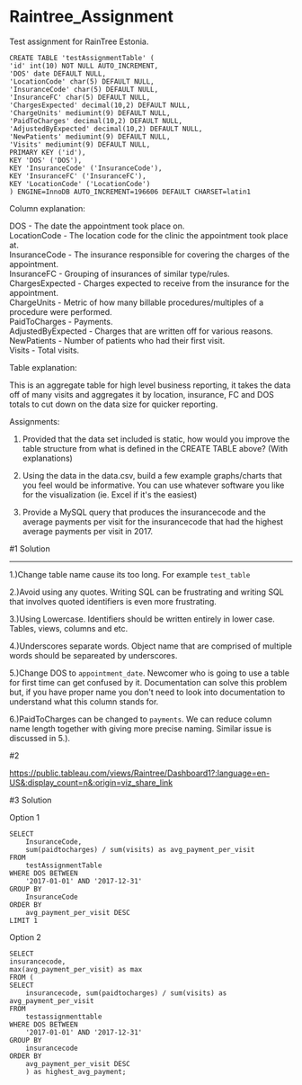 # Raintree_Assignment

Test assignment for RainTree Estonia.

```Create Table statement for the data included:
CREATE TABLE 'testAssignmentTable' (
'id' int(10) NOT NULL AUTO_INCREMENT,
'DOS' date DEFAULT NULL,
'LocationCode' char(5) DEFAULT NULL,
'InsuranceCode' char(5) DEFAULT NULL,
'InsuranceFC' char(5) DEFAULT NULL,
'ChargesExpected' decimal(10,2) DEFAULT NULL,
'ChargeUnits' mediumint(9) DEFAULT NULL,
'PaidToCharges' decimal(10,2) DEFAULT NULL,
'AdjustedByExpected' decimal(10,2) DEFAULT NULL,
'NewPatients' mediumint(9) DEFAULT NULL,
'Visits' mediumint(9) DEFAULT NULL,
PRIMARY KEY ('id'),
KEY 'DOS' ('DOS'),
KEY 'InsuranceCode' ('InsuranceCode'),
KEY 'InsuranceFC' ('InsuranceFC'),
KEY 'LocationCode' ('LocationCode')
) ENGINE=InnoDB AUTO_INCREMENT=196606 DEFAULT CHARSET=latin1
```
Column explanation:

DOS - The date the appointment took place on.<br>
LocationCode - The location code for the clinic the appointment took place at.<br>
InsuranceCode - The insurance responsible for covering the charges of the appointment.<br> 
InsuranceFC - Grouping of insurances of similar type/rules.<br> 
ChargesExpected - Charges expected to receive from the insurance for the appointment.<br> 
ChargeUnits - Metric of how many billable procedures/multiples of a procedure were performed.<br> 
PaidToCharges - Payments.<br> 
AdjustedByExpected - Charges that are written off for various reasons.<br> 
NewPatients - Number of patients who had their first visit. <br>
Visits - Total visits.<br>

Table explanation:

This is an aggregate table for high level business reporting, it takes the data off of many visits and aggregates it by location, insurance, FC and DOS totals to cut down on the data size for quicker reporting.

Assignments:

1. Provided that the data set included is static, how would you improve the table structure from what is defined in the CREATE TABLE above? (With explanations)

2. Using the data in the data.csv, build a few example graphs/charts that you feel would be informative. You can use whatever software you like for the visualization (ie. Excel if it's the easiest)

3. Provide a MySQL query that produces the insurancecode and the average payments per visit for the insurancecode that had the highest average payments per visit in 2017.

#1 Solution<br> 
<hr>
1.)Change table name cause its too long. For example <code>test_table</code><br>

2.)Avoid using any quotes. Writing SQL can be frustrating and writing SQL that involves quoted identifiers is even more frustrating.<br> 

3.)Using Lowercase. Identifiers should be written entirely in lower case. Tables, views, columns and etc. <br> 

4.)Underscores separate words. Object name that are comprised of multiple words should be separeated by underscores.<br> 

5.)Change DOS to <code>appointment_date</code>. Newcomer who is going to use a table for first time can get confused by it. Documentation can solve this problem but, if you have proper name you don't need to look into documentation to understand what this column stands for.<br>

6.)PaidToCharges can be changed to <code>payments</code>. We can reduce column name length together with giving more precise naming. Similar issue is discussed in 5.).


#2 

https://public.tableau.com/views/Raintree/Dashboard1?:language=en-US&:display_count=n&:origin=viz_share_link


#3 Solution 

Option 1
```
SELECT
    InsuranceCode,
    sum(paidtocharges) / sum(visits) as avg_payment_per_visit
FROM 
    testAssignmentTable
WHERE DOS BETWEEN 
    '2017-01-01' AND '2017-12-31'
GROUP BY 
    InsuranceCode
ORDER BY 
    avg_payment_per_visit DESC
LIMIT 1
```

Option 2
```
SELECT 
insurancecode,
max(avg_payment_per_visit) as max
FROM (
SELECT 
	insurancecode, sum(paidtocharges) / sum(visits) as avg_payment_per_visit
FROM 
	testassignmenttable
WHERE DOS BETWEEN 
	'2017-01-01' AND '2017-12-31'
GROUP BY 
	insurancecode
ORDER BY
	avg_payment_per_visit DESC
    ) as highest_avg_payment;
```

